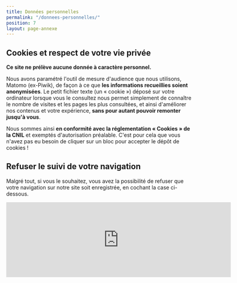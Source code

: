 ```yaml
---
title: Données personnelles
permalink: "/donnees-personnelles/"
position: 7
layout: page-annexe
---
```


## Cookies et respect de votre vie privée ##
**Ce site ne prélève aucune donnée à caractère personnel.**

Nous avons paramétré l'outil de mesure d'audience que nous utilisons, Matomo (ex-Piwik), de façon à ce que **les informations recueillies soient anonymisées**. Le petit fichier texte (un « cookie ») déposé sur votre ordinateur lorsque vous le consultez nous permet simplement de connaître le nombre de visites et les pages les plus consultées, et ainsi d'améliorer nos contenus et votre expérience, **sans pour autant pouvoir remonter jusqu'à vous**. 

Nous sommes ainsi **en conformité avec la réglementation « Cookies » de la CNIL** et exemptés d'autorisation préalable. C'est pour cela que vous n'avez pas eu besoin de cliquer sur un bloc pour accepter le dépôt de cookies ! 


## Refuser le suivi de votre navigation ##
Malgré tout, si vous le souhaitez, vous avez la possibilité de refuser que votre navigation sur notre site soit enregistrée, en cochant la case ci-dessous.

<iframe style="border: 0; height: 200px; width: 600px;" src="https://stats.data.gouv.fr/index.php?module=CoreAdminHome&action=optOut&language=fr&fontSize=1rem&fontFamily=%22Open%20Sans%22"></iframe>

